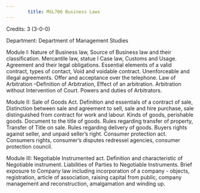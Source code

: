 ```yaml
---
        title: MSL706 Business Laws
---
```

Credits: 3 (3-0-0)

Department: Department of Management Studies

Module I: Nature of Business law, Source of Business law and their classification. Mercantile law, statue I Case law, Customs and Usage. Agreement and their legal obligations. Essential elements of a valid contract, types of contact, Void and voidable contract. Unenforceable and illegal agreements. Offer and acceptance over the telephone. Law of Arbitration –Definition of Arbitration, Effect of an arbitration. Arbitration without Intervention of Court. Powers and duties of Arbitrators.

Module II: Sale of Goods Act. Definition and essentials of a contract of sale, Distinction between sale and agreement to sell, sale and hire purchase, sale distinguished from contract for work and labour. Kinds of goods, perishable goods. Document to the title of goods. Rules regarding transfer of property, Transfer of Title on sale. Rules regarding delivery of goods. Buyers rights against seller, and unpaid seller’s right. Consumer protection act. Consumers rights, consumer’s disputes redressel agencies, consumer protection council.

Module III: Negotiable Instrumented act. Definition and characteristic of Negotiable instrument. Liabilities of Parties to Negotiable Instruments. Brief exposure to Company law including incorporation of a company - objects, registration, article of association, raising capital from public, company management and reconstruction, amalgamation and winding up.